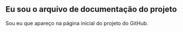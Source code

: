 ## Eu sou o arquivo de documentação do projeto

Sou eu que apareço na página inicial do projeto do GitHub.